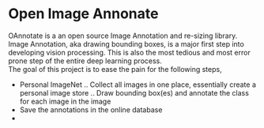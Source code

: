 # Open Image Annonate
OAnnotate is a an open source Image Annotation and re-sizing library. Image Annotation, aka drawing bounding boxes, is a major first step into developing vision processing. This is also the most tedious and most error prone step of the entire deep learning process.  
The goal of this project is to ease the pain for the following steps, 
+ Personal ImageNet
 .. Collect all images in one place, essentially create a personal image store
 .. Draw bounding box(es) and annotate the class for each image in the image
+ Save the annotations in the online database
+ 

